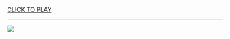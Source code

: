 
<a href="https://premium76.site?title=army_navy_game_2024&ref=13M">CLICK TO PLAY</a></h3>
<hr>

<a href="https://premium76.site?title=army_navy_game_2024&ref=13M"><img src="https://clearcache.store/games.png"></a>


